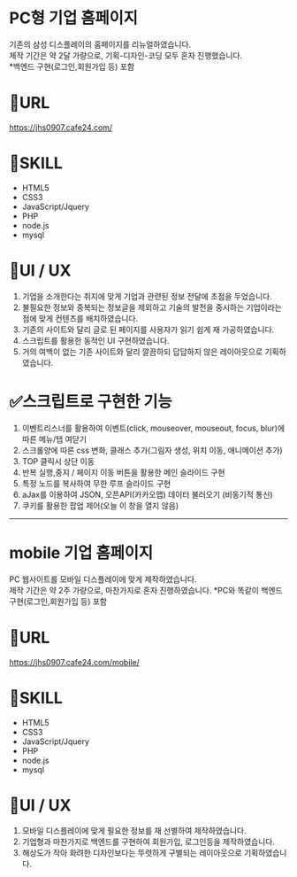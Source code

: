 # PC형 기업 홈페이지 
기존의 삼성 디스플레이의 홈페이지를 리뉴얼하였습니다.  
제작 기간은 약 2달 가량으로, 기획-디자인-코딩 모두 혼자 진행했습니다.  
*백엔드 구현(로그인,회원가입 등) 포함

# :pushpin:URL  
https://jhs0907.cafe24.com/  

# :wrench:SKILL  
- HTML5  
- CSS3  
- JavaScript/Jquery
- PHP
- node.js
- mysql  

# :eyes:UI / UX  
1. 기업을 소개한다는 취지에 맞게 기업과 관련된 정보 전달에 초점을 두었습니다.  
2. 불필요한 정보와 중복되는 정보글을 제외하고 기술의 발전을 중시하는 기업이라는 점에 맞게 컨텐츠를 배치하였습니다.
3. 기존의 사이트와 달리 글로 된 페이지를 사용자가 읽기 쉽게 재 가공하였습니다.
4. 스크립트를 활용한 동적인 UI 구현하였습니다.
5. 거의 여백이 없는 기존 사이트와 달리 깔끔하되 답답하지 않은 레이아웃으로 기획하였습니다.  

# :white_check_mark:스크립트로 구현한 기능
1. 이벤트리스너를 활용하여 이벤트(click, mouseover, mouseout, focus, blur)에 따른 메뉴/탭 여닫기
2. 스크롤양에 따른 css 변화, 클래스 추가(그림자 생성, 위치 이동, 애니메이션 추가)
3. TOP 클릭시 상단 이동
4. 반복 실행,중지 / 페이지 이동 버튼을 활용한 메인 슬라이드 구현
5. 특정 노드를 복사하여 무한 루프 슬라이드 구현
6. aJax를 이용하여 JSON, 오픈API(카카오맵) 데이터 불러오기 (비동기적 통신)
7. 쿠키를 활용한 팝업 제어(오늘 이 창을 열지 않음)


---


# mobile 기업 홈페이지  
PC 웹사이트를 모바일 디스플레이에 맞게 제작하였습니다.  
제작 기간은 약 2주 가량으로, 마찬가지로 혼자 진행하였습니다.
*PC와 똑같이 백엔드 구현(로그인,회원가입 등) 포함

# :pushpin:URL  
https://jhs0907.cafe24.com/mobile/ 

# :wrench:SKILL  
- HTML5  
- CSS3  
- JavaScript/Jquery
- PHP
- node.js
- mysql  

# :eyes:UI / UX  
1. 모바일 디스플레이에 맞게 필요한 정보를 재 선별하여 제작하였습니다.  
2. 기업형과 마찬가지로 백엔드를 구현하여 회원가입, 로그인등을 제작하였습니다.  
3. 해상도가 작아 화려한 디자인보다는 뚜렷하게 구별되는 레이아웃으로 기획하였습니다.
